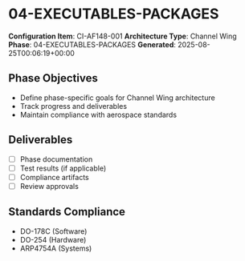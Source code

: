 # 04-EXECUTABLES-PACKAGES

**Configuration Item**: CI-AF148-001
**Architecture Type**: Channel Wing
**Phase**: 04-EXECUTABLES-PACKAGES
**Generated**: 2025-08-25T00:06:19+00:00

## Phase Objectives
- Define phase-specific goals for Channel Wing architecture
- Track progress and deliverables
- Maintain compliance with aerospace standards

## Deliverables
- [ ] Phase documentation
- [ ] Test results (if applicable)
- [ ] Compliance artifacts
- [ ] Review approvals

## Standards Compliance
- DO-178C (Software)
- DO-254 (Hardware)
- ARP4754A (Systems)

